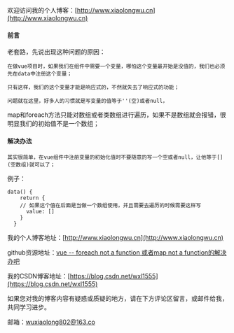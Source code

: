 欢迎访问我的个人博客：[http://www.xiaolongwu.cn](http://www.xiaolongwu.cn)
#### 前言
老套路，先说出现这种问题的原因：

    在做vue项目时，如果我们在组件中需要一个变量，哪怕这个变量最开始是没值的，我们也必须先在data中注册这个变量；
    
    只有这样，我们的这个变量才能是响应式的，不然就失去了响应式的功能；
    
    问题就在这里，好多人的习惯就是写变量的值等于''(空)或者null，
map和foreach方法只能对数组或者类数组进行遍历，如果不是数组就会报错，很明显我们的初始值不是一个数组；
#### 解决办法

    其实很简单，在vue组件中注册变量的初始化值时不要随意的写一个空或者null，让他等于[](空数组)就可以了；

例子：
```
data() {
    return {
    // 如果这个值在后面是当做一个数组使用，并且需要去遍历的时候需要这样写
      value: [] 
    }
  }
```

我的个人博客地址：[http://www.xiaolongwu.cn](http://www.xiaolongwu.cn)

github资源地址：[vue -- foreach not a function 或者map not a function的解决办吧]()

我的CSDN博客地址：[https://blog.csdn.net/wxl1555](https://blog.csdn.net/wxl1555)

如果您对我的博客内容有疑惑或质疑的地方，请在下方评论区留言，或邮件给我，共同学习进步。

邮箱：wuxiaolong802@163.co